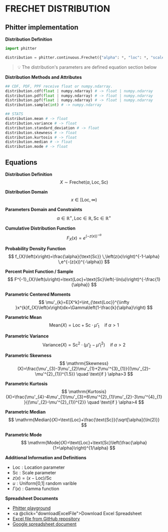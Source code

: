 # FRECHET DISTRIBUTION

## Phitter implementation

**Distribution Definition**

```python
import phitter

distribution = phitter.continuous.Frechet({"alpha": *, "loc": *, "scale": *})
```

> 💡 The distribution's parameters are defined equation section below

**Distribution Methods and Attributes**

```python
## CDF, PDF, PPF receive float or numpy.ndarray.
distribution.cdf(float | numpy.ndarray) # -> float | numpy.ndarray
distribution.pdf(float | numpy.ndarray) # -> float | numpy.ndarray
distribution.ppf(float | numpy.ndarray) # -> float | numpy.ndarray
distribution.sample(int) # -> numpy.ndarray

## STATS
distribution.mean # -> float
distribution.variance # -> float
distribution.standard_deviation # -> float
distribution.skewness # -> float
distribution.kurtosis # -> float
distribution.median # -> float
distribution.mode # -> float
```

## Equations

**Distribution Definition**
$$ X\sim\mathrm{Frechet}\left(\alpha,\text{Loc},\text{Sc}\right) $$

**Distribution Domain**
$$ x\in\left[\text{Loc},\infty\right) $$

**Parameters Domain and Constraints**
$$ \alpha\in\mathbb{R}^{+}, \text{Loc}\in\mathbb{R}, \text{Sc}\in\mathbb{R}^{+} $$

**Cumulative Distribution Function**
$$ F_{X}\left(x\right)=e^{(-z(x))^{-\alpha}} $$

**Probability Density Function**
$$ f_{X}\left(x\right)=\frac{\alpha}{\text{Sc}} \,\left(z(x)\right)^{-1-\alpha} \,e^{-(z(x))^{-\alpha}} $$

**Percent Point Function / Sample**
$$ F^{-1}_{X}\left(u\right)=\text{Loc}+\text{Sc}\left(-\ln(u)\right)^{-\frac{1}{\alpha}} $$

**Parametric Centered Moments**
$$ \mu'_{k}=E[X^k]=\int_{\text{Loc}}^{\infty }x^{k}f_{X}\left(x\right)dx=\Gamma\left(1-\frac{k}{\alpha}\right) $$

**Parametric Mean**
$$ \mathrm{Mean}(X)=\text{Loc}+\text{Sc}\cdot\tilde{\mu}'_{1} \quad \text{if } \alpha>1 $$

**Parametric Variance**
$$ \mathrm{Variance}(X)=\text{Sc}^{2}\cdot(\tilde{\mu}'_{2}-\tilde{\mu}'^{2}_{1}) \quad \text{if } \alpha>2 $$

**Parametric Skewness**
$$ \mathrm{Skewness}(X)=\frac{\mu'_{3}-3\mu'_{2}\mu'_{1}+2\mu'^{3}_{1}}{(\mu'_{2}-\mu'^{2}_{1})^{1.5}} \quad \text{if } \alpha>3 $$

**Parametric Kurtosis**
$$ \mathrm{Kurtosis}(X)=\frac{\mu'_{4}-4\mu'_{1}\mu'_{3}+6\mu'^{2}_{1}\mu'_{2}-3\mu'^{4}_{1}}{(\mu'_{2}-\mu'^{2}_{1})^{2}} \quad \text{if } \alpha>4 $$

**Parametric Median**
$$ \mathrm{Median}(X)=\text{Loc}+\frac{\text{Sc}}{\sqrt[\alpha]{\ln(2)}} $$

**Parametric Mode**
$$ \mathrm{Mode}(X)=\text{Loc}+\text{Sc}\left(\frac{\alpha}{1+\alpha}\right)^{1/\alpha} $$

**Additional Information and Definitions**
- $\text{Loc}:\text{Location parameter}$
- $\text{Sc}:\text{Scale parameter}$
- $z\left(x\right)=\left(x-\text{Loc}\right)/\text{Sc}$
- $u:\text{Uniform[0,1] random varible}$
- $\Gamma\left(x\right):\text{Gamma function}$

**Spreadsheet Documents**

-   [Phitter playground](https://phitter.io/distributions/continuous/frechet)
-   <a @click="downloadExcelFile">Download Excel Spreadsheet</a>
-   [Excel file from GitHub repository](https://github.com/phitter-core/phitter-files/blob/main/continuous/frechet.xlsx)
-   [Google spreadsheet document](https://docs.google.com/spreadsheets/d/1PNGvHImwOFIragM_hHrQJcTN7OcqCKFoHKXlPq76fnI)

<script setup>
const downloadExcelFile = function() {
    const fileId = "frechet";
    const url = `https://raw.githubusercontent.com/phitter-core/phitter-files/main/continuous/${fileId}.xlsx`;
    const link = document.createElement("a");
    link.href = url;
    link.setAttribute("download", `${fileId}.xlsx`);
    document.body.appendChild(link);
    link.click();
    document.body.removeChild(link);
};
</script>

<style module>
a {
  cursor: pointer;
}
</style>

    